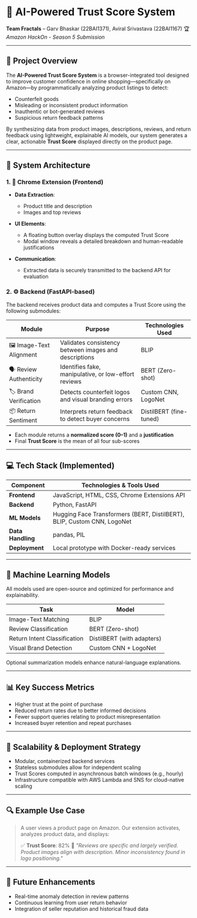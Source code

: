 # 🔐 AI-Powered Trust Score System

**Team Fractals** – Garv Bhaskar (22BAI1371), Aviral Srivastava (22BAI1167)
🏆 *Amazon HackOn - Season 5 Submission*

---

## 🚀 Project Overview

The **AI-Powered Trust Score System** is a browser-integrated tool designed to improve customer confidence in online shopping—specifically on Amazon—by programmatically analyzing product listings to detect:

* Counterfeit goods
* Misleading or inconsistent product information
* Inauthentic or bot-generated reviews
* Suspicious return feedback patterns

By synthesizing data from product images, descriptions, reviews, and return feedback using lightweight, explainable AI models, our system generates a clear, actionable **Trust Score** displayed directly on the product page.

---

## 🧩 System Architecture

### 1. 🧭 Chrome Extension (Frontend)

* **Data Extraction**:

  * Product title and description
  * Images and top reviews

* **UI Elements**:

  * A floating button overlay displays the computed Trust Score
  * Modal window reveals a detailed breakdown and human-readable justifications

* **Communication**:

  * Extracted data is securely transmitted to the backend API for evaluation

### 2. ⚙️ Backend (FastAPI-based)

The backend receives product data and computes a Trust Score using the following submodules:

| Module                   | Purpose                                               | Technologies Used       |
| ------------------------ | ----------------------------------------------------- | ----------------------- |
| 🖼️ Image-Text Alignment | Validates consistency between images and descriptions | BLIP                    |
| 🗣️ Review Authenticity  | Identifies fake, manipulative, or low-effort reviews  | BERT (Zero-shot)        |
| 🏷️ Brand Verification   | Detects counterfeit logos and visual branding errors  | Custom CNN, LogoNet     |
| 📦 Return Sentiment      | Interprets return feedback to detect buyer concerns   | DistilBERT (fine-tuned) |

* Each module returns a **normalized score (0–1)** and a **justification**
* Final **Trust Score** is the mean of all four sub-scores

---

## 💻 Tech Stack (Implemented)

| Component         | Technologies & Tools Used                                               |
| ----------------- | ----------------------------------------------------------------------- |
| **Frontend**      | JavaScript, HTML, CSS, Chrome Extensions API                            |
| **Backend**       | Python, FastAPI                                                         |
| **ML Models**     | Hugging Face Transformers (BERT, DistilBERT), BLIP, Custom CNN, LogoNet |
| **Data Handling** | pandas, PIL                                                             |
| **Deployment**    | Local prototype with Docker-ready services                              |

---

## 🧠 Machine Learning Models

All models used are open-source and optimized for performance and explainability.

| Task                         | Model                      |
| ---------------------------- | -------------------------- |
| Image-Text Matching          | BLIP                       |
| Review Classification        | BERT (Zero-shot)           |
| Return Intent Classification | DistilBERT (with adapters) |
| Visual Brand Detection       | Custom CNN + LogoNet       |

Optional summarization models enhance natural-language explanations.

---

## 📊 Key Success Metrics

* Higher trust at the point of purchase
* Reduced return rates due to better informed decisions
* Fewer support queries relating to product misrepresentation
* Increased buyer retention and repeat purchases

---

## 🧱 Scalability & Deployment Strategy

* Modular, containerized backend services
* Stateless submodules allow for independent scaling
* Trust Scores computed in asynchronous batch windows (e.g., hourly)
* Infrastructure compatible with AWS Lambda and SNS for cloud-native scaling

---

## 🔍 Example Use Case

> A user views a product page on Amazon.
> Our extension activates, analyzes product data, and displays:
>
> ✅ **Trust Score**: 82%
> 🧾 *"Reviews are specific and largely verified. Product images align with description. Minor inconsistency found in logo positioning."*

---

## 🌱 Future Enhancements

* Real-time anomaly detection in review patterns
* Continuous learning from user return behavior
* Integration of seller reputation and historical fraud data

